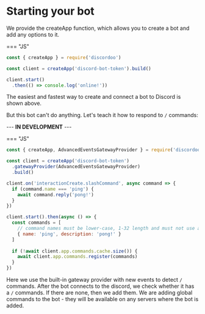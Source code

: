 # Starting your bot
We provide the createApp function, which allows you to create a bot and add any options to it.

=== "JS"
```js
const { createApp } = require('discordoo')

const client = createApp('discord-bot-token').build()

client.start()
  .then(() => console.log('online!'))
```
The easiest and fastest way to create and connect a bot to Discord is shown above.

But this bot can't do anything. Let's teach it how to respond to `/` commands:

--- **IN DEVELOPMENT** ---

=== "JS"

```js
const { createApp, AdvancedEventsGatewayProvider } = require('discordoo')

const client = createApp('discord-bot-token')
  .gatewayProvider(AdvancedEventsGatewayProvider)
  .build()

client.on('interactionCreate.slashCommand', async command => {
  if (command.name === 'ping') {
    await command.reply('pong!')
  }
})

client.start().then(async () => {
  const commands = [ 
    // command names must be lower-case, 1-32 length and must not use any symbols expect a-z and -
    { name: 'ping', description: 'pong!' }
  ]
  
  if (!await client.app.commands.cache.size()) {
    await client.app.commands.register(commands)
  }
})
```
Here we use the built-in gateway provider with new events to detect `/` commands.
After the bot connects to the discord, we check whether it has a `/` commands. If there are none, then we add them.
We are adding global commands to the bot - they will be available on any servers where the bot is added.


